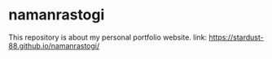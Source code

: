# namanrastogi
This repository is about my personal portfolio website.
link: https://stardust-88.github.io/namanrastogi/
